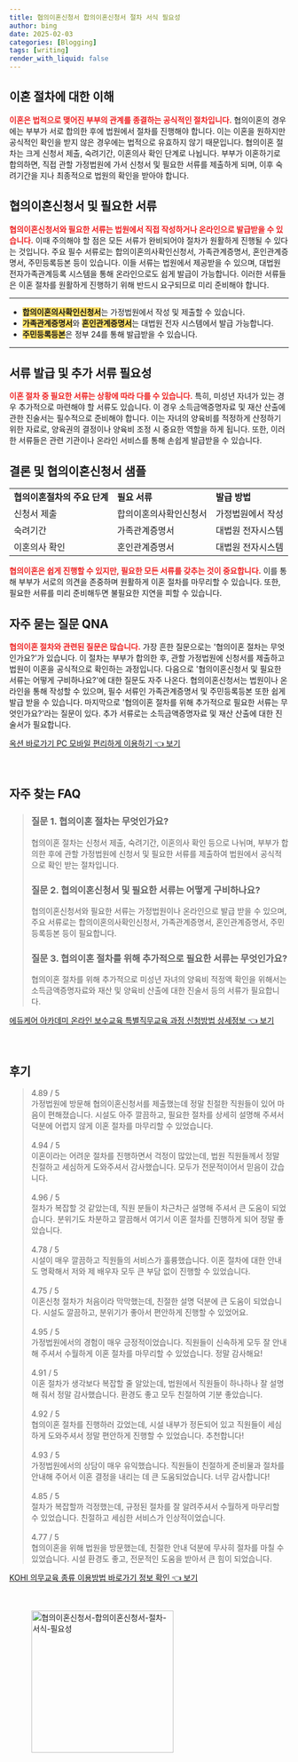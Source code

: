 ```yaml
---
title: 협의이혼신청서 합의이혼신청서 절차 서식 필요성
author: bing
date: 2025-02-03
categories: [Blogging]
tags: [writing]
render_with_liquid: false
---
```



<h2 id='이혼 절차에 대한 이해'>이혼 절차에 대한 이해</h2>

<p><b><span style="color: #ee2323;">이혼은 법적으로 맺어진 부부의 관계를 종결하는 공식적인 절차입니다.</span></b> 협의이혼의 경우에는 부부가 서로 합의한 후에 법원에서 절차를 진행해야 합니다. 이는 이혼을 원하지만 공식적인 확인을 받지 않은 경우에는 법적으로 유효하지 않기 때문입니다. 협의이혼 절차는 크게 신청서 제출, 숙려기간, 이혼의사 확인 단계로 나뉩니다. 부부가 이혼하기로 합의하면, 직접 관할 가정법원에 가서 신청서 및 필요한 서류를 제출하게 되며, 이후 숙려기간을 지나 최종적으로 법원의 확인을 받아야 합니다.</p>

<h2 id='협의이혼신청서 및 필요한 서류'>협의이혼신청서 및 필요한 서류</h2>

<p><b><span style="color: #ee2323;">협의이혼신청서와 필요한 서류는 법원에서 직접 작성하거나 온라인으로 발급받을 수 있습니다.</span></b> 이때 주의해야 할 점은 모든 서류가 완비되어야 절차가 원활하게 진행될 수 있다는 것입니다. 주요 필수 서류로는 합의이혼의사확인신청서, 가족관계증명서, 혼인관계증명서, 주민등록등본 등이 있습니다. 이들 서류는 법원에서 제공받을 수 있으며, 대법원 전자가족관계등록 시스템을 통해 온라인으로도 쉽게 발급이 가능합니다. 이러한 서류들은 이혼 절차를 원활하게 진행하기 위해 반드시 요구되므로 미리 준비해야 합니다.</p>

<hr />

<ul>
    <li><b><span style="background-color: #ffe066;">합의이혼의사확인신청서</span></b>는 가정법원에서 작성 및 제출할 수 있습니다.</li>
    <li><b><span style="background-color: #ffe066;">가족관계증명서</span></b>와 <b><span style="background-color: #ffe066;">혼인관계증명서</span></b>는 대법원 전자 시스템에서 발급 가능합니다.</li>
    <li><b><span style="background-color: #ffe066;">주민등록등본</span></b>은 정부 24를 통해 발급받을 수 있습니다.</li>
</ul>

<hr />

<h2 id='서류 발급 및 추가 서류 필요성'>서류 발급 및 추가 서류 필요성</h2>

<p><b><span style="color: #ee2323;">이혼 절차 중 필요한 서류는 상황에 따라 다를 수 있습니다.</span></b> 특히, 미성년 자녀가 있는 경우 추가적으로 마련해야 할 서류도 있습니다. 이 경우 소득금액증명자료 및 재산 산출에 관한 진술서는 필수적으로 준비해야 합니다. 이는 자녀의 양육비를 적정하게 산정하기 위한 자료로, 양육권의 결정이나 양육비 조정 시 중요한 역할을 하게 됩니다. 또한, 이러한 서류들은 관련 기관이나 온라인 서비스를 통해 손쉽게 발급받을 수 있습니다.</p>

<h2 id='결론 및 협의이혼신청서 샘플'>결론 및 협의이혼신청서 샘플</h2>

<table>
    <tr>
        <td><b>협의이혼절차의 주요 단계</b></td>
        <td><b>필요 서류</b></td>
        <td><b>발급 방법</b></td>
    </tr>
    <tr>
        <td>신청서 제출</td>
        <td>합의이혼의사확인신청서</td>
        <td>가정법원에서 작성</td>
    </tr>
    <tr>
        <td>숙려기간</td>
        <td>가족관계증명서</td>
        <td>대법원 전자시스템</td>
    </tr>
    <tr>
        <td>이혼의사 확인</td>
        <td>혼인관계증명서</td>
        <td>대법원 전자시스템</td>
    </tr>
</table>

<p><b><span style="color: #ee2323;">협의이혼은 쉽게 진행할 수 있지만, 필요한 모든 서류를 갖추는 것이 중요합니다.</span></b> 이를 통해 부부가 서로의 의견을 존중하며 원활하게 이혼 절차를 마무리할 수 있습니다. 또한, 필요한 서류를 미리 준비해두면 불필요한 지연을 피할 수 있습니다.</p>

<h2 id='자주 묻는 질문 QNA'>자주 묻는 질문 QNA</h2>

<p><b><span style="color: #ee2323;">협의이혼 절차와 관련된 질문은 많습니다.</span></b> 가장 흔한 질문으로는 '협의이혼 절차는 무엇인가요?'가 있습니다. 이 절차는 부부가 합의한 후, 관할 가정법원에 신청서를 제출하고 법원이 이혼을 공식적으로 확인하는 과정입니다. 다음으로 '협의이혼신청서 및 필요한 서류는 어떻게 구비하나요?'에 대한 질문도 자주 나온다. 협의이혼신청서는 법원이나 온라인을 통해 작성할 수 있으며, 필수 서류인 가족관계증명서 및 주민등록등본 또한 쉽게 발급 받을 수 있습니다. 마지막으로 '협의이혼 절차를 위해 추가적으로 필요한 서류는 무엇인가요?'라는 질문이 있다. 추가 서류로는 소득금액증명자료 및 재산 산출에 대한 진술서가 필요합니다.</p>


<p><a class="click-button" title="옥션 바로가기 PC 모바일 편리하게 이용하기" href="https://purplelist.github.io/posts/%EC%98%A5%EC%85%98-%EB%B0%94%EB%A1%9C%EA%B0%80%EA%B8%B0-PC-%EB%AA%A8%EB%B0%94%EC%9D%BC-%ED%8E%B8%EB%A6%AC%ED%95%98%EA%B2%8C-%EC%9D%B4%EC%9A%A9%ED%95%98%EA%B8%B0/" rel="dofollow">옥션 바로가기 PC 모바일 편리하게 이용하기 👈 보기</a></p><br>
<h2 id='자주_찾는_FAQ'>자주 찾는 FAQ</h2>
<div itemscope="" itemtype="https://schema.org/FAQPage"> 
<blockquote> 
<div itemscope="" itemprop="mainEntity" itemtype="https://schema.org/Question"> 
<h3 itemprop="name">질문 1. 협의이혼 절차는 무엇인가요?</h3> 
<div itemscope="" itemprop="acceptedAnswer" itemtype="https://schema.org/Answer"> 
<span itemprop="text"> 
<p>협의이혼 절차는 신청서 제출, 숙려기간, 이혼의사 확인 등으로 나뉘며, 부부가 합의한 후에 관할 가정법원에 신청서 및 필요한 서류를 제출하여 법원에서 공식적으로 확인 받는 절차입니다.</p> 
</span> 
</div> 
</div> 

<div itemscope="" itemprop="mainEntity" itemtype="https://schema.org/Question"> 
<h3 itemprop="name">질문 2. 협의이혼신청서 및 필요한 서류는 어떻게 구비하나요?</h3> 
<div itemscope="" itemprop="acceptedAnswer" itemtype="https://schema.org/Answer"> 
<span itemprop="text"> 
<p>협의이혼신청서와 필요한 서류는 가정법원이나 온라인으로 발급 받을 수 있으며, 주요 서류로는 합의이혼의사확인신청서, 가족관계증명서, 혼인관계증명서, 주민등록등본 등이 필요합니다.</p> 
</span> 
</div> 
</div> 

<div itemscope="" itemprop="mainEntity" itemtype="https://schema.org/Question"> 
<h3 itemprop="name">질문 3. 협의이혼 절차를 위해 추가적으로 필요한 서류는 무엇인가요?</h3> 
<div itemscope="" itemprop="acceptedAnswer" itemtype="https://schema.org/Answer"> 
<span itemprop="text"> 
<p>협의이혼 절차를 위해 추가적으로 미성년 자녀의 양육비 적정액 확인을 위해서는 소득금액증명자료와 재산 및 양육비 산출에 대한 진술서 등의 서류가 필요합니다.</p> 
</span> 
</div> 
</div> 

</blockquote> 
</div>
<p><a class="click-button" title="에듀케어 아카데미 온라인 보수교육 특별직무교육 과정 신청방법 상세정보" href="https://purplelist.github.io/posts/%EC%97%90%EB%93%80%EC%BC%80%EC%96%B4-%EC%95%84%EC%B9%B4%EB%8D%B0%EB%AF%B8-%EC%98%A8%EB%9D%BC%EC%9D%B8-%EB%B3%B4%EC%88%98%EA%B5%90%EC%9C%A1-%ED%8A%B9%EB%B3%84%EC%A7%81%EB%AC%B4%EA%B5%90%EC%9C%A1-%EA%B3%BC%EC%A0%95-%EC%8B%A0%EC%B2%AD%EB%B0%A9%EB%B2%95-%EC%83%81%EC%84%B8%EC%A0%95%EB%B3%B4/" rel="dofollow">에듀케어 아카데미 온라인 보수교육 특별직무교육 과정 신청방법 상세정보 👈 보기</a></p><br>
<h2 id='후기'>후기</h2>
<div itemscope itemtype="https://schema.org/Product">
  <blockquote>
  <div itemprop="review" itemscope itemtype="https://schema.org/Review">
      <div itemprop="reviewRating" itemscope itemtype="https://schema.org/Rating"> <span itemprop="ratingValue">4.89</span> / <span itemprop="bestRating">5</span> </div>
      <span itemprop="reviewBody">가정법원에 방문해 협의이혼신청서를 제출했는데 정말 친절한 직원들이 있어 마음이 편해졌습니다. 시설도 아주 깔끔하고, 필요한 절차를 상세히 설명해 주셔서 덕분에 어렵지 않게 이혼 절차를 마무리할 수 있었습니다.</span>
  </div>
  <br>
  <div itemprop="review" itemscope itemtype="https://schema.org/Review">
      <div itemprop="reviewRating" itemscope itemtype="https://schema.org/Rating"> <span itemprop="ratingValue">4.94</span> / <span itemprop="bestRating">5</span> </div>
      <span itemprop="reviewBody">이혼이라는 어려운 절차를 진행하면서 걱정이 많았는데, 법원 직원들께서 정말 친절하고 세심하게 도와주셔서 감사했습니다. 모두가 전문적이어서 믿음이 갔습니다.</span>
  </div>
  <br>
  <div itemprop="review" itemscope itemtype="https://schema.org/Review">
      <div itemprop="reviewRating" itemscope itemtype="https://schema.org/Rating"> <span itemprop="ratingValue">4.96</span> / <span itemprop="bestRating">5</span> </div>
      <span itemprop="reviewBody">절차가 복잡할 것 같았는데, 직원 분들이 차근차근 설명해 주셔서 큰 도움이 되었습니다. 분위기도 차분하고 깔끔해서 여기서 이혼 절차를 진행하게 되어 정말 좋았습니다.</span>
  </div>
  <br>
  <div itemprop="review" itemscope itemtype="https://schema.org/Review">
      <div itemprop="reviewRating" itemscope itemtype="https://schema.org/Rating"> <span itemprop="ratingValue">4.78</span> / <span itemprop="bestRating">5</span> </div>
      <span itemprop="reviewBody">시설이 매우 깔끔하고 직원들의 서비스가 훌륭했습니다. 이혼 절차에 대한 안내도 명확해서 저와 제 배우자 모두 큰 부담 없이 진행할 수 있었습니다.</span>
  </div>
  <br>
  <div itemprop="review" itemscope itemtype="https://schema.org/Review">
      <div itemprop="reviewRating" itemscope itemtype="https://schema.org/Rating"> <span itemprop="ratingValue">4.75</span> / <span itemprop="bestRating">5</span> </div>
      <span itemprop="reviewBody">이혼신청 절차가 처음이라 막막했는데, 친절한 설명 덕분에 큰 도움이 되었습니다. 시설도 깔끔하고, 분위기가 좋아서 편안하게 진행할 수 있었어요.</span>
  </div>
  <br>
  <div itemprop="review" itemscope itemtype="https://schema.org/Review">
      <div itemprop="reviewRating" itemscope itemtype="https://schema.org/Rating"> <span itemprop="ratingValue">4.95</span> / <span itemprop="bestRating">5</span> </div>
      <span itemprop="reviewBody">가정법원에서의 경험이 매우 긍정적이었습니다. 직원들이 신속하게 모두 잘 안내해 주셔서 수월하게 이혼 절차를 마무리할 수 있었습니다. 정말 감사해요!</span>
  </div>
  <br>
  <div itemprop="review" itemscope itemtype="https://schema.org/Review">
      <div itemprop="reviewRating" itemscope itemtype="https://schema.org/Rating"> <span itemprop="ratingValue">4.91</span> / <span itemprop="bestRating">5</span> </div>
      <span itemprop="reviewBody">이혼 절차가 생각보다 복잡할 줄 알았는데, 법원에서 직원들이 하나하나 잘 설명해 줘서 정말 감사했습니다. 환경도 좋고 모두 친절하여 기분 좋았습니다.</span>
  </div>
  <br>
  <div itemprop="review" itemscope itemtype="https://schema.org/Review">
      <div itemprop="reviewRating" itemscope itemtype="https://schema.org/Rating"> <span itemprop="ratingValue">4.92</span> / <span itemprop="bestRating">5</span> </div>
      <span itemprop="reviewBody">협의이혼 절차를 진행하러 갔었는데, 시설 내부가 정돈되어 있고 직원들이 세심하게 도와주셔서 정말 편안하게 진행할 수 있었습니다. 추천합니다!</span>
  </div>
  <br>
  <div itemprop="review" itemscope itemtype="https://schema.org/Review">
      <div itemprop="reviewRating" itemscope itemtype="https://schema.org/Rating"> <span itemprop="ratingValue">4.93</span> / <span itemprop="bestRating">5</span> </div>
      <span itemprop="reviewBody">가정법원에서의 상담이 매우 유익했습니다. 직원들이 친절하게 준비물과 절차를 안내해 주어서 이혼 결정을 내리는 데 큰 도움되었습니다. 너무 감사합니다!</span>
  </div>
  <br>
  <div itemprop="review" itemscope itemtype="https://schema.org/Review">
      <div itemprop="reviewRating" itemscope itemtype="https://schema.org/Rating"> <span itemprop="ratingValue">4.85</span> / <span itemprop="bestRating">5</span> </div>
      <span itemprop="reviewBody">절차가 복잡할까 걱정했는데, 규정된 절차를 잘 알려주셔서 수월하게 마무리할 수 있었습니다. 친절하고 세심한 서비스가 인상적이었습니다.</span>
  </div>
  <br>
  <div itemprop="review" itemscope itemtype="https://schema.org/Review">
      <div itemprop="reviewRating" itemscope itemtype="https://schema.org/Rating"> <span itemprop="ratingValue">4.77</span> / <span itemprop="bestRating">5</span> </div>
      <span itemprop="reviewBody">협의이혼을 위해 법원을 방문했는데, 친절한 안내 덕분에 무사히 절차를 마칠 수 있었습니다. 시설 환경도 좋고, 전문적인 도움을 받아서 큰 힘이 되었습니다.</span>
  </div>
  </blockquote>
</div>
<p><a class="click-button" title="KOHI 의무교육 종류 이용방법 바로가기 정보 확인" href="https://purplelist.github.io/posts/KOHI-%EC%9D%98%EB%AC%B4%EA%B5%90%EC%9C%A1-%EC%A2%85%EB%A5%98-%EC%9D%B4%EC%9A%A9%EB%B0%A9%EB%B2%95-%EB%B0%94%EB%A1%9C%EA%B0%80%EA%B8%B0-%EC%A0%95%EB%B3%B4-%ED%99%95%EC%9D%B8/" rel="dofollow">KOHI 의무교육 종류 이용방법 바로가기 정보 확인 👈 보기</a></p><br>
<figure class="image"><img src="https://purplelist.github.io/assets/img/thumbnail/협의이혼신청서-합의이혼신청서-절차-서식-필요성.webp" alt="협의이혼신청서-합의이혼신청서-절차-서식-필요성" width="256" height="256"></figure>